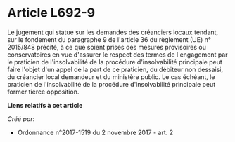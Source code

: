 # Article L692-9

Le jugement qui statue sur les demandes des créanciers locaux tendant, sur le fondement du paragraphe 9 de l'article 36 du
règlement (UE) n° 2015/848 précité, à ce que soient prises des mesures provisoires ou conservatoires en vue d'assurer le
respect des termes de l'engagement par le praticien de l'insolvabilité de la procédure d'insolvabilité principale peut faire
l'objet d'un appel de la part de ce praticien, du débiteur non dessaisi, du créancier local demandeur et du ministère public.
Le cas échéant, le praticien de l'insolvabilité de la procédure d'insolvabilité principale peut former tierce opposition.

**Liens relatifs à cet article**

_Créé par_:

  - Ordonnance n°2017-1519 du 2 novembre 2017 - art. 2
